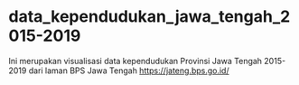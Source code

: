 # data_kependudukan_jawa_tengah_2015-2019
Ini merupakan visualisasi data kependudukan Provinsi Jawa Tengah 2015-2019 dari laman BPS Jawa Tengah
https://jateng.bps.go.id/
